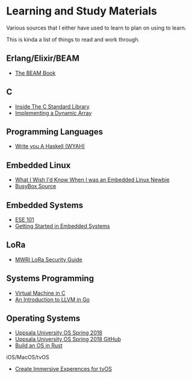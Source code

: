 # Learning and Study Materials

Various sources that I either have used to learn to plan on using to learn.

This is kinda a list of things to read and work through.

## Erlang/Elixir/BEAM

- [The BEAM Book](https://happi.github.io/theBeamBook)

## C

- [Inside The C Standard Library](https://begriffs.com/posts/2019-01-19-inside-c-standard-lib.html)
- [Implementing a Dynamic Array](https://www.happybearsoftware.com/implementing-a-dynamic-array)

## Programming Languages

- [Write you A Haskell (WYAH)](http://dev.stephendiehl.com/fun/)

## Embedded Linux

- [What I Wish I'd Know When I was an Embedded Linux Newbie](https://www.embeddedarm.com/blog/what-i-wish-id-known-when-i-was-an-embedded-linux-newbie/)
- [BusyBox Source](https://git.busybox.net/busybox/)

## Embedded Systems

- [ESE 101](https://www.embedded.fm/blog/ese101)
- [Getting Started in Embedded Systems](https://www.lynda.com/C-tutorials/Getting-started-embedded-systems/748577/778753-4.html?srchtrk=index%3a9%0alinktypeid%3a2%0aq%3asystems+programming%0apage%3a1%0as%3arelevance%0asa%3atrue%0aproducttypeid%3a2)

## LoRa

- [MWRI LoRa Security Guide](https://labs.mwrinfosecurity.com/assets/BlogFiles/mwri-LoRa-security-guide-1.2-2016-03-22.pdf)

## Systems Programming

- [Virtual Machine in C](https://blog.felixangell.com/virtual-machine-in-c)
- [An Introduction to LLVM in Go](https://blog.felixangell.com/an-introduction-to-llvm-in-go)

## Operating Systems

- [Uppsala University OS Spring 2018](http://www.it.uu.se/education/course/homepage/os/vt18/)
- [Uppsala University OS Spring 2018 GitHub](https://github.com/uu-os-2018)
- [Build an OS in Rust](https://os.phil-opp.com/)

iOS/MacOS/tvOS

- [Create Immersive Experences for tvOS](https://www.lynda.com/tvOS-tutorials/Create-immersive-experiences-tvOS/585240/5039713-4.html?srchtrk=index%3a4%0alinktypeid%3a2%0aq%3aOS%0apage%3a1%0as%3arelevance%0asa%3atrue%0aproducttypeid%3a2)
